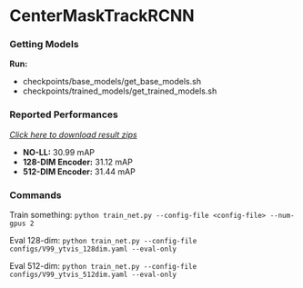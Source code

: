 # CenterMaskTrackRCNN

### Getting Models

__Run:__
* checkpoints/base_models/get_base_models.sh
* checkpoints/trained_models/get_trained_models.sh

### Reported Performances

*[Click here to download result zips](https://drive.google.com/drive/folders/1yZFOaPJV1iKs0D5m_GhXOmsmjnCdMm1T?usp=sharing)*

* __NO-LL:__ 30.99 mAP 
* __128-DIM Encoder:__ 31.12 mAP
* __512-DIM Encoder:__ 31.44 mAP

### Commands

Train something:
``
python train_net.py --config-file <config-file> --num-gpus 2
``


Eval 128-dim:
``
python train_net.py --config-file configs/V99_ytvis_128dim.yaml --eval-only
``

Eval 512-dim:
``
python train_net.py --config-file configs/V99_ytvis_512dim.yaml --eval-only
``